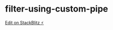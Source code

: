 # filter-using-custom-pipe

[Edit on StackBlitz ⚡️](https://stackblitz.com/edit/filter-using-custom-pipe-cxqawi)
